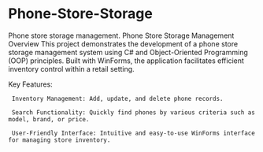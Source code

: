 # Phone-Store-Storage
Phone store storage management.
Phone Store Storage Management Overview This project demonstrates the development of a phone store storage management system using C# and Object-Oriented Programming (OOP) principles. Built with WinForms, the application facilitates efficient inventory control within a retail setting.

  Key Features:

     Inventory Management: Add, update, and delete phone records.

     Search Functionality: Quickly find phones by various criteria such as model, brand, or price.

     User-Friendly Interface: Intuitive and easy-to-use WinForms interface for managing store inventory.
